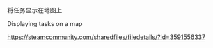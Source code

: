 将任务显示在地图上

Displaying tasks on a map

https://steamcommunity.com/sharedfiles/filedetails/?id=3591556337
